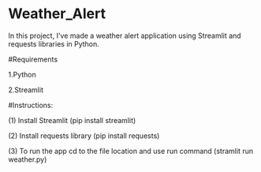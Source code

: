 # Weather_Alert
In this project, I've made a weather alert application using Streamlit and requests libraries in Python.

#Requirements

1.Python

2.Streamlit

#Instructions:

(1) Install Streamlit (pip install streamlit)

(2) Install requests library (pip install requests)

(3) To run the app cd to the file location and use run command (stramlit run weather.py)
